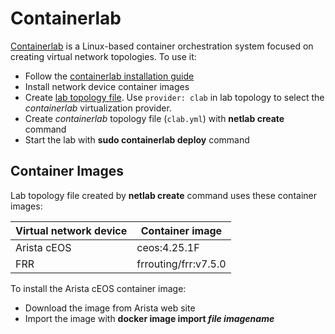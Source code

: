 # Containerlab

[Containerlab](https://containerlab.srlinux.dev/) is a Linux-based container orchestration system focused on creating virtual network topologies. To use it:

* Follow the [containerlab installation guide](https://containerlab.srlinux.dev/install/)
* Install network device container images
* Create [lab topology file](../topology-overview.md). Use `provider: clab` in lab topology to select the *containerlab* virtualization provider.
* Create *containerlab* topology file (`clab.yml`) with **netlab create** command
* Start the lab with **sudo containerlab deploy** command

## Container Images

Lab topology file created by **netlab create** command uses these container images:

| Virtual network device | Container image      |
|------------------------|----------------------|
| Arista cEOS            | ceos:4.25.1F         |
| FRR                    | frrouting/frr:v7.5.0 |

To install the Arista cEOS container image:

* Download the image from Arista web site
* Import the image with **docker image import _file_ _imagename_**
